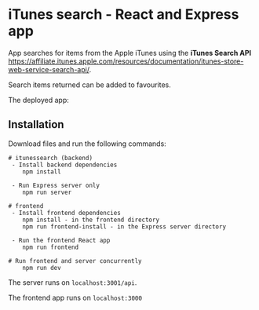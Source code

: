 # iTunes search - React and Express app

App searches for items from the Apple iTunes using the **iTunes Search API** https://affiliate.itunes.apple.com/resources/documentation/itunes-store-web-service-search-api/.

Search items returned can be added to favourites.

The deployed app:

## Installation

Download files and run the following commands:

```
# itunessearch (backend)
 - Install backend dependencies
    npm install

 - Run Express server only
    npm run server

# frontend
 - Install frontend dependencies
    npm install - in the frontend directory
    npm run frontend-install - in the Express server directory

 - Run the frontend React app
    npm run frontend

# Run frontend and server concurrently
    npm run dev

```

The server runs on `localhost:3001/api`.

The frontend app runs on `localhost:3000`
